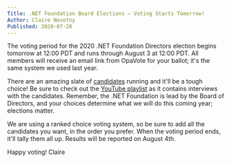 ```yaml
---
Title: .NET Foundation Board Elections – Voting Starts Tomorrow!
Author: Claire Novotny
Published: 2020-07-20
---
```


The voting period for the 2020 .NET Foundation Directors election begins tomorrow at 12:00 PDT and runs through August 3 at 12:00 PDT. All members will receive an email link from OpaVote for your ballot; it's the same system we used last year.

There are an amazing slate of [candidates](https://dotnetfoundation.org/about/election/candidates) running and it'll be a tough choice! Be sure to check out the [YouTube playlist](https://www.youtube.com/playlist?list=PL1rZQsJPBU2Qjz-agkBKHon6BRnqlsoPN) as it contains interviews with the candidates. Remember, the .NET Foundation is lead by the Board of Directors, and your choices determine what we will do this coming year; elections matter.

We are using a ranked choice voting system, so be sure to add all the candidates you want, in the order you prefer. When the voting period ends, it'll tally them all up. Results will be reported on August 4th.

Happy voting!
Claire
